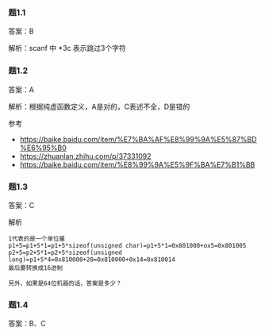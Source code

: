 ### 题1.1

答案：B

解析：scanf 中 *3c 表示跳过3个字符

### 题1.2

答案：A

解析：根据纯虚函数定义，A是对的，C表述不全，D是错的

参考
- https://baike.baidu.com/item/%E7%BA%AF%E8%99%9A%E5%87%BD%E6%95%B0
- https://zhuanlan.zhihu.com/p/37331092
- https://baike.baidu.com/item/%E8%99%9A%E5%9F%BA%E7%B1%BB

### 题1.3

答案：C

解析
```
1代表的是一个单位量 
p1+5=p1+5*1=p1+5*sizeof(unsigned char)=p1+5*1=0x801000+ox5=0x801005 
p2+5=p2+5*1=p2+5*sizeof(unsigned long)=p1+5*4=0x810000+20=0x810000+0x14=0x810014 
最后要转换成16进制

另外，如果是64位机器的话，答案是多少？
```
### 题1.4

答案：B、C
